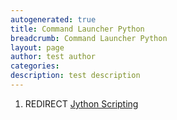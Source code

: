 ```yaml
---
autogenerated: true
title: Command Launcher Python
breadcrumb: Command Launcher Python
layout: page
author: test author
categories: 
description: test description
---
```


1.  REDIRECT [Jython Scripting](Jython_Scripting "wikilink")
